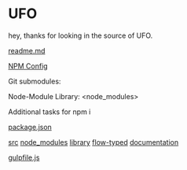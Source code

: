 # UFO
hey, thanks for looking in the source of UFO.

[readme.md](./readme.md)


[NPM Config](https://docs.npmjs.com/files/package.json)


Git submodules:

Node-Module Library:
<node_modules>

Additional tasks for npm i

[package.json](./package.json)
 
[src](./src)
[node_modules](./node_modules)
[library](./library)
[flow-typed](./flow-typed)
[documentation](./documentation)

[gulpfile.js](./gulpfile.js)
